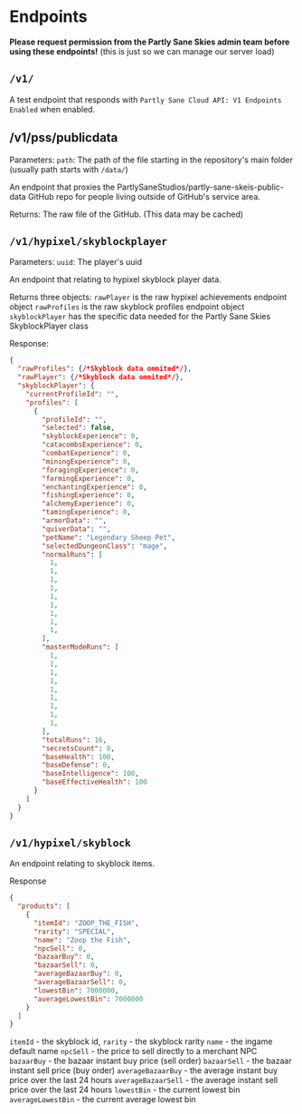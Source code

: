 # Endpoints

**Please request permission from the Partly Sane Skies admin team before using these endpoints!** (this is just so we can manage our server load)

## ``/v1/``

A test endpoint that responds with ``Partly Sane Cloud API: V1 Endpoints Enabled`` when enabled.

## /v1/pss/publicdata
Parameters:
``path``: The path of the file starting in the repository's main folder (usually path starts with ``/data/``)

An endpoint that proxies the PartlySaneStudios/partly-sane-skeis-public-data GitHub repo for people living outside of GitHub's service area.

Returns:
The raw file of the GitHub. (This data may be cached)

## ``/v1/hypixel/skyblockplayer``

Parameters:
``uuid``: The player's uuid

An endpoint that relating to hypixel skyblock player data.

Returns three objects: 
``rawPlayer`` is the raw hypixel achievements endpoint object
``rawProfiles`` is the raw skyblock profiles endpoint object
``skyblockPlayer`` has the specific data needed for the Partly Sane Skies SkyblockPlayer class

Response:
```json
{
  "rawProfiles": {/*Skyblock data ommited*/},
  "rawPlayer": {/*Skyblock data ommited*/},
  "skyblockPlayer": {
    "currentProfileId": "",
    "profiles": [
      {
        "profileId": "",
        "selected": false,
        "skyblockExperience": 0,
        "catacombsExperience": 0,
        "combatExperience": 0,
        "miningExperience": 0,
        "foragingExperience": 0,
        "farmingExperience": 0,
        "enchantingExperience": 0,
        "fishingExperience": 0,
        "alchemyExperience": 0,
        "tamingExperience": 0,
        "armorData": "",
        "quiverData": "",
        "petName": "Legendary Sheep Pet",
        "selectedDungeonClass": "mage",
        "normalRuns": [
          1,
          1,
          1,
          1,
          1,
          1,
          1,
          1,
          1,
        ],
        "masterModeRuns": [
          1,
          1,
          1,
          1,
          1,
          1,
          1,
          1,
          1,
        ],
        "totalRuns": 16,
        "secretsCount": 0,
        "baseHealth": 100,
        "baseDefense": 0,
        "baseIntelligence": 100,
        "baseEffectiveHealth": 100
      }
    ]
  }
}
```

## ``/v1/hypixel/skyblock``

An endpoint relating to skyblock items.

Response
```json
{
  "products": [
    {
      "itemId": "ZOOP_THE_FISH",
      "rarity": "SPECIAL",
      "name": "Zoop the Fish",
      "npcSell": 0,
      "bazaarBuy": 0,
      "bazaarSell": 0,
      "averageBazaarBuy": 0,
      "averageBazaarSell": 0,
      "lowestBin": 7000000,
      "averageLowestBin": 7000000
    }
  ]
}
```
``itemId`` - the skyblock id,
``rarity`` - the skyblock rarity
``name`` - the ingame default name
``npcSell`` - the price to sell directly to a merchant NPC
``bazaarBuy`` - the bazaar instant buy price (sell order)
``bazaarSell`` - the bazaar instant sell price (buy order)
``averageBazaarBuy`` - the average instant buy price over the last 24 hours
``averageBazaarSell`` - the average instant sell price over the last 24 hours
``lowestBin`` - the current lowest bin
``averageLowestBin`` - the current average lowest bin
